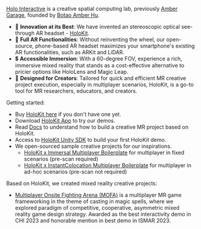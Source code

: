 [Holo Interactive](https://holoi.com) is a creative spatial computing lab, previously [Amber Garage](https://ambergarage.com), founded by [Botao Amber Hu](https://botao.hu).

* 🥽 **Innovation at its Best**: We have invented an stereoscopic optical see-through AR headset - [HoloKit](https://holokit.io).
* 📲 **Full AR Functionalities**: Without reinventing the wheel, our open-source, phone-based AR headset maximizes your smartphone's existing AR functionalities, such as ARKit and LiDAR.
* 💲 **Accessible Immersion**: With a 60-degree FOV, experience a rich, immersive mixed reality that stands as a cost-effective alternative to pricier options like HoloLens and Magic Leap.
* 🎨 **Designed for Creators**: Tailored for quick and efficient MR creative project execution, especially in multiplayer scenarios, HoloKit, is a go-to tool for MR researchers, educators, and creators.

Getting started: 
* Buy [HoloKit here](https://holokit.io/products/holokit-x) if you don't have one yet.
* Download [HoloKit App](https://apps.apple.com/us/app/holokit/id6444073276) to try our demos. 
* Read [Docs](https://docs.holokit.io/for-creators/unity/overview) to understand how to build a creative MR project based on HoloKit. 
* Access to [HoloKit Unity SDK](https://github.com/holoi/holokit-unity-sdk) to build your first HoloKit demo. 
* We open-sourced sample creative projects for our inspirations.
  * [HoloKit x Immersal Multiplayer Boilerplate](https://github.com/holoi/immersal-holokit-samples) for multiplayer in fixed scenarios (pre-scan required)  
  * [HoloKit x InstantColocation Multiplayer Boilerplate](https://github.com/holoi/immersal-holokit-samples) for multiplayer in ad-hoc scenarios (pre-scan not required)

Based on HoloKit, we created mixed reality creative projects:

* [Multiplayer Onsite Fighting Arena (MOFA)](https://mofa.ar) is a multiplayer MR game frameworking in the theme of casting in magic spells, where we explored paradigm of competitive, cooperative, asymmetric mixed reality game design strategy. Awarded as the best interactivity demo in CHI 2023 and honorable mention in best demo in ISMAR 2023.  
